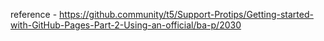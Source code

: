 reference - https://github.community/t5/Support-Protips/Getting-started-with-GitHub-Pages-Part-2-Using-an-official/ba-p/2030
